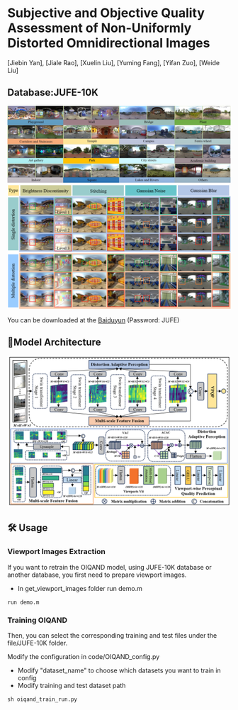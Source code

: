 # Subjective and Objective Quality Assessment of Non-Uniformly Distorted Omnidirectional Images
[Jiebin Yan], [Jiale Rao], [Xuelin Liu], [Yuming Fang], [Yifan Zuo],  [Weide Liu]

## Database:JUFE-10K
![image.png](images/database.jpg)
![image.png](images/dis_type.png)

You can be downloaded at the [Baiduyun](https://pan.baidu.com/s/1eL1yee3wISC1QVn4zXnXrw) (Password: JUFE)


## :book:Model Architecture
![image.png](images/model.jpg)


## :hammer_and_wrench: Usage

### Viewport Images Extraction
If you want to retrain the OIQAND model, using JUFE-10K database or another database, you first need to prepare viewport images.

- In get_viewport_images folder run demo.m
```
run demo.m
```
### Training OIQAND
Then, you can select the corresponding training and test files under the file/JUFE-10K folder.

Modify the configuration in code/OIQAND_config.py

- Modify "dataset_name" to choose which datasets you want to train in config
- Modify training and test dataset path

```
sh oiqand_train_run.py
```


